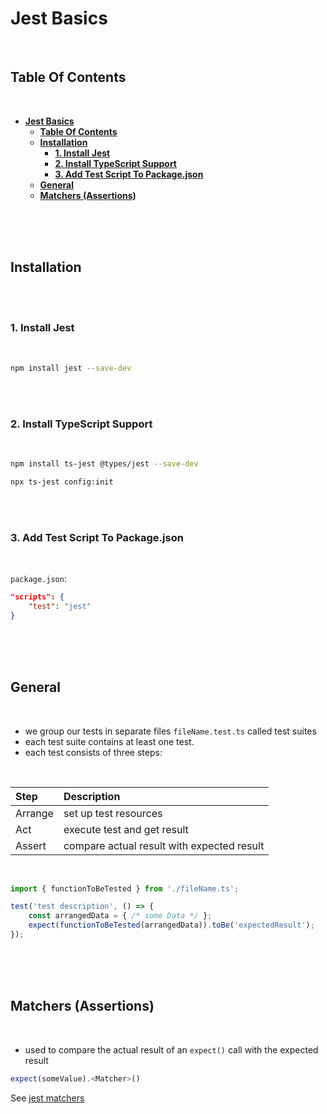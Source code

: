 # **Jest Basics**
<br>

## **Table Of Contents**
<br>

- [**Jest Basics**](#jest-basics)
  - [**Table Of Contents**](#table-of-contents)
  - [**Installation**](#installation)
    - [**1. Install Jest**](#1-install-jest)
    - [**2. Install TypeScript Support**](#2-install-typescript-support)
    - [**3. Add Test Script To Package.json**](#3-add-test-script-to-packagejson)
  - [**General**](#general)
  - [**Matchers (Assertions)**](#matchers-assertions)

<br>
<br>
<br>

## **Installation**
<br>
<br>

### **1. Install Jest**
<br>

```bash
npm install jest --save-dev
```

<br>
<br>

### **2. Install TypeScript Support**
<br>

```bash
npm install ts-jest @types/jest --save-dev
```

```bash
npx ts-jest config:init
```

<br>
<br>

### **3. Add Test Script To Package.json**
<br>

`package.json`:

```json
"scripts": {
    "test": "jest"
}
```

<br>
<br>
<br>

## **General**
<br>

* we group our tests in separate files `fileName.test.ts` called test suites 
* each test suite contains at least one test. 
* each test consists of three steps:

<br>

|Step    |Description                                |
|:-------|:------------------------------------------|
|Arrange |set up test resources                      |
|Act     |execute test and get result                |
|Assert  |compare actual result with expected result |

<br>

```typescript
import { functionToBeTested } from './fileName.ts';

test('test description', () => {
    const arrangedData = { /* some Data */ };
    expect(functionToBeTested(arrangedData)).toBe('expectedResult');
});
```

<br>
<br>
<br>


## **Matchers (Assertions)**
<br>

* used to compare the actual result of an `expect()` call with the expected result

```typescript
expect(someValue).<Matcher>()
```

See [jest matchers](./jest_matchers.md)